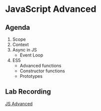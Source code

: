 # JavaScript Advanced

## Agenda

<ol>
    <li> Scope </li>
    <li> Context </li>
    <li>
      Async in JS
      <ul>
        <li> Event Loop </li>
      </ul>
    </li>
    <li>
        ES5
        <ul>
            <li>Advanced functions</li>
            <li>Constructor functions</li>
            <li>Prototypes</li>
        </ul>
    </li>
</ol>

## Lab Recording
[JS Advanced](https://drive.google.com/file/d/1sKunWkAAMYuyNnGfSdOkRQCpax3tuptc/view?usp=sharing)
